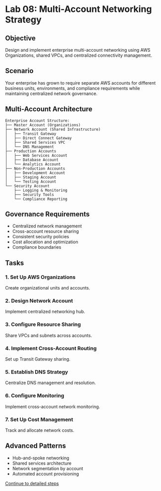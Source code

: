 # Lab 08: Multi-Account Networking Strategy

## Objective
Design and implement enterprise multi-account networking using AWS Organizations, shared VPCs, and centralized connectivity management.

## Scenario
Your enterprise has grown to require separate AWS accounts for different business units, environments, and compliance requirements while maintaining centralized network governance.

## Multi-Account Architecture
```
Enterprise Account Structure:
├── Master Account (Organizations)
├── Network Account (Shared Infrastructure)
│   ├── Transit Gateway
│   ├── Direct Connect Gateway
│   ├── Shared Services VPC
│   └── DNS Management
├── Production Accounts
│   ├── Web Services Account
│   ├── Database Account
│   └── Analytics Account
├── Non-Production Accounts
│   ├── Development Account
│   ├── Staging Account
│   └── Testing Account
└── Security Account
    ├── Logging & Monitoring
    ├── Security Tools
    └── Compliance Reporting
```

## Governance Requirements
- Centralized network management
- Cross-account resource sharing
- Consistent security policies
- Cost allocation and optimization
- Compliance boundaries

## Tasks

### 1. Set Up AWS Organizations
Create organizational units and accounts.

### 2. Design Network Account
Implement centralized networking hub.

### 3. Configure Resource Sharing
Share VPCs and subnets across accounts.

### 4. Implement Cross-Account Routing
Set up Transit Gateway sharing.

### 5. Establish DNS Strategy
Centralize DNS management and resolution.

### 6. Configure Monitoring
Implement cross-account network monitoring.

### 7. Set Up Cost Management
Track and allocate network costs.

## Advanced Patterns
- Hub-and-spoke networking
- Shared services architecture
- Network segmentation by account
- Automated account provisioning

[Continue to detailed steps](./steps.md)